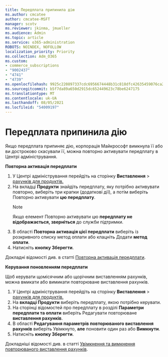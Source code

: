 ```yaml
---
title: Передплата припинила дію
ms.author: cmcatee
author: cmcatee-MSFT
manager: scotv
ms.reviewer: jkinma, jmueller
ms.audience: Admin
ms.topic: article
ms.service: o365-administration
ROBOTS: NOINDEX, NOFOLLOW
localization_priority: Priority
ms.collection: Adm_O365
ms.custom:
- commerce_subscriptions
- "9002437"
- "4741"
- "4739"
ms.openlocfilehash: 9925c220897337cdc6956674448b31c818dfc42635459076ca29806f565b3050
ms.sourcegitcommit: b5f7da89a650d2915dc652449623c78be6247175
ms.translationtype: MT
ms.contentlocale: uk-UA
ms.lasthandoff: 08/05/2021
ms.locfileid: "54009197"
---
```

# <a name="subscription-expired"></a>Передплата припинила дію

Якщо передплата припиняє дію, корпорація Майкрософт вимкнула її або ви достроково скасували її, можна повторно активувати передплату в Центрі адміністрування.

**Повторна активація передплати**

1. У Центрі адміністрування перейдіть на сторінку **Виставлення**  >  [рахунків для продуктів.](https://go.microsoft.com/fwlink/p/?linkid=842054)
2. На вкладці **Продукти** знайдіть передплату, яку потрібно активувати повторно, виберіть три крапки (додаткові дії), а потім виберіть Повторно активувати **цю передплату**.
    > [!NOTE]
    > Якщо елемент Повторно активувати цю **передплату не відображається, зверніться** до служби підтримки.
3. В області **Повторна активація цієї передплати** виберіть із розкривного списку метод оплати або клацніть Додати **метод оплати**.
4. Натисніть **кнопку Зберегти**.

Докладні відомості див. в статті [Повторна активація передплати](/microsoft-365/commerce/subscriptions/reactivate-your-subscription).

**Керування поновленням передплати**

Щоб керувати щомісячним або щорічним виставленням рахунків, можна вмикати або вимикати повторюване виставлення рахунків.

1. У Центрі адміністрування перейдіть на сторінку **Виставлення**  >  [рахунків для продуктів.](https://go.microsoft.com/fwlink/p/?linkid=842054)
2. На **вкладці Продукти** виберіть передплату, якою потрібно керувати.
3. На сторінці відомостей про передплату в розділі **Параметри передплати та оплати** виберіть Редагувати повторюване **виставлення рахунків**.
4. В області **Редагування параметрів повторюваного виставлення рахунків** виберіть Увімкнуто, **але** поновити один раз або **Вимкнути**. 
5. Натисніть **кнопку Зберегти**.

Докладніші відомості див. в статті [Увімкнення та вимкнення повторюваного виставлення рахунків](/microsoft-365/commerce/subscriptions/renew-your-subscription#turn-recurring-billing-off-or-on).